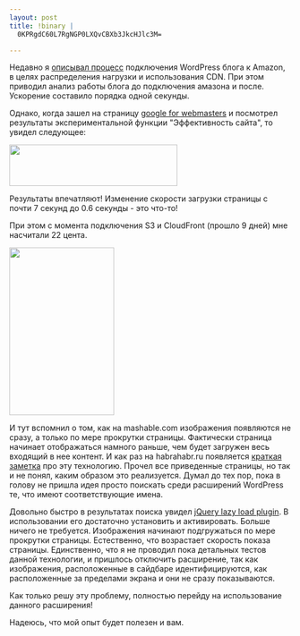 ```yaml
--- 
layout: post
title: !binary |
  0KPRgdC60L7RgNGP0LXQvCBXb3JkcHJlc3M=

---
```

Недавно я <a href="http://www.juev.ru/2010/03/03/wordpress-amazon/" target="_blank">описывал процесс</a> подключения WordPress блога к Amazon, в целях распределения нагрузки и использования CDN. При этом приводил анализ работы блога до подключения амазона и после. Ускорение составило порядка одной секунды.

Однако, когда зашел на страницу <a href="http://www.google.com/webmasters/tools/" target="_blank">google for webmasters</a> и посмотрел результаты экспериментальной функции "Эффективность сайта", то увидел следующее:

<a href="http://static.juev.ru/2010/03/page-speed.png"><img class="aligncenter size-medium wp-image-950" title="page speed" src="http://static.juev.ru/2010/03/page-speed-300x74.png" alt="" width="300" height="74" /></a>

Результаты впечатляют! Изменение скорости загрузки страницы с почти 7 секунд до 0.6 секунды - это что-то!

<!--more-->

При этом с момента подключения S3 и CloudFront (прошло 9 дней) мне насчитали 22 цента.

<a href="http://static.juev.ru/2010/03/amazon.png"><img class="aligncenter size-medium wp-image-951" title="amazon" src="http://static.juev.ru/2010/03/amazon-187x300.png" alt="" width="187" height="300" /></a>

И тут вспомнил о том, как на mashable.com изображения появляются не сразу, а только по мере прокрутки страницы. Фактически страница начинает отображаться намного раньше, чем будет загружен весь входящий в нее контент. И как раз на habrahabr.ru появляется <a href="http://habrahabr.ru/blogs/client_side_optimization/87083/" target="_blank">краткая заметка</a> про эту технологию. Прочел все приведенные страницы, но так и не понял, каким образом это реализуется. Думал до тех пор, пока в голову не пришла идея просто поискать среди расширений WordPress те, что имеют соответствующие имена.

Довольно быстро в результатах поиска увидел <a href="http://github.com/ayn/wp-jquery-lazy-load/" target="_blank">jQuery lazy load plugin</a>. В использовании его достаточно установить и активировать. Больше ничего не требуется. Изображения начинают подгружаться по мере прокрутки страницы. Естественно, что возрастает скорость показа страницы. Единственно, что я не проводил пока детальных тестов данной технологии, и пришлось отключить расширение, так как изображения, расположенные в сайдбаре идентифицируются, как расположенные за пределами экрана и они не сразу показываются.

Как только решу эту проблему, полностью перейду на использование данного расширения!

Надеюсь, что мой опыт будет полезен и вам.
